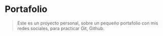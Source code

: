 # Portafolio
> Este es un proyecto personal, sobre un pequeño portafolio con mis redes sociales, para practicar Git, Github.
